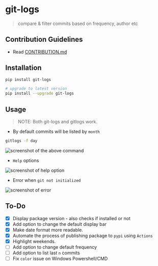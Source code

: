 # git-logs
> compare & filter commits based on frequency, author etc

## Contribution Guidelines
- Read  [CONTRIBUTION.md](CONTRIBUTION.md)

## Installation 
```bash
pip install git-logs

# upgrade to latest version
pip install --upgrade git-logs
```

## Usage 

> NOTE: Both git-logs and gitlogs work.

- By default commits will be listed by `month`
```bash
gitlogs -f day
```
![screenshot of the above command](https://drive.google.com/uc?export=view&id=1WQhvmRhPos022V_4rha5LHXX9HITddWp)

- `Help` options

![screenshot of help option](https://drive.google.com/uc?export=view&id=18QQCbFcesh-1q2nXc0jSWiaUz9Bu_0Z9)

- Error when `git not initialized` 

![screenshot of error](https://drive.google.com/uc?export=view&id=1KtmpoPrUdaov7GfoJ3MDf-3zNWQ63sYZ)

## To-Do
- [x] Display package version - also checks if installed or not
- [x] Add option to change the default display bar
- [x] Make date format more readable.
- [x] Automate the process of publishing package to `pypi` using `Actions`
- [x] Highlight weekends.
- [ ] Add option to change default frequency
- [ ] Add option to list last `n` commits
- [ ] Fix `color` issue on Windows Powershell/CMD